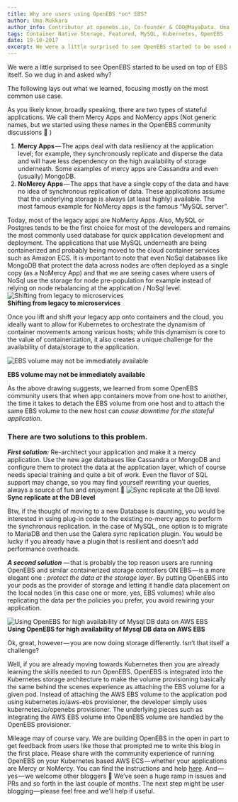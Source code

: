 ```yaml
---
title: Why are users using OpenEBS *on* EBS?
author: Uma Mukkara
author_info: Contributor at openebs.io, Co-founder & COO@MayaData. Uma led product development in the early days of MayaData (CloudByte).
tags: Container Native Storage, Featured, MySQL, Kubernetes, OpenEBS
date: 19-10-2017
excerpt: We were a little surprised to see OpenEBS started to be used on top of EBS itself. So we dug in and asked why?
---
```


We were a little surprised to see OpenEBS started to be used on top of EBS itself. So we dug in and asked why?

The following lays out what we learned, focusing mostly on the most common use case.

As you likely know, broadly speaking, there are two types of stateful applications. We call them Mercy Apps and NoMercy apps (Not generic names, but we started using these names in the OpenEBS community discussions 🙂 )

1. **Mercy Apps** — The apps deal with data resiliency at the application level; for example, they synchronously replicate and disperse the data and will have less dependency on the high availability of storage underneath. Some examples of mercy apps are Cassandra and even (usually) MongoDB.
2. **NoMercy Apps** — The apps that have a single copy of the data and have no idea of synchronous replication of data. These applications assume that the underlying storage is always (at least highly) available. The most famous example for NoMercy apps is the famous “MySQL server”.

Today, most of the legacy apps are NoMercy Apps. Also, MySQL or Postgres tends to be the first choice for most of the developers and remains the most commonly used database for quick application development and deployment. The applications that use MySQL underneath are being containerized and probably being moved to the cloud container services such as Amazon ECS. It is important to note that even NoSql databases like MongoDB that protect the data across nodes are often deployed as a single copy (as a NoMercy App) and that we are seeing cases where users of NoSql use the storage for node pre-population for example instead of relying on node rebalancing at the application / NoSql level.
![Shifting from legacy to microservices](https://cdn-images-1.medium.com/max/800/1*Bayd4nQST787TIbYo_5aWg.png)  
**Shifting from legacy to microservices**

Once you lift and shift your legacy app onto containers and the cloud, you ideally want to allow for Kubernetes to orchestrate the dynamism of container movements among various hosts; while this dynamism is core to the value of containerization, it also creates a unique challenge for the availability of data/storage to the application.

![EBS volume may not be immediately available](https://cdn-images-1.medium.com/max/800/1*ISz4kvGREGlXZkBwiwSRjQ.png)  

**EBS volume may not be immediately available**  

As the above drawing suggests, we learned from some OpenEBS community users that when app containers move from one host to another, the time it takes to detach the EBS volume from one host and to attach the same EBS volume to the new host can *cause downtime for the stateful application*.

### There are two solutions to this problem.

***First solution:*** Re-architect your application and make it a mercy application. Use the new age databases like Cassandra or MongoDB and configure them to protect the data at the application layer, which of course needs special training and quite a bit of work. Even the flavor of SQL support may change, so you may find yourself rewriting your queries, always a source of fun and enjoyment 🙂
![Sync replicate at the DB level](https://cdn-images-1.medium.com/max/800/1*rdabUhTkx6iF3Ncv3EKlrQ.png)  
**Sync replicate at the DB level**

Btw, if the thought of moving to a new Database is daunting, you would be interested in using plug-in code to the existing no-mercy apps to perform the synchronous replication. In the case of MySQL, one option is to migrate to MariaDB and then use the Galera sync replication plugin. You would be lucky if you already have a plugin that is resilient and doesn’t add performance overheads.

***A second solution*** — that is probably the top reason users are running OpenEBS and similar containerized storage controllers ON EBS — is a more elegant one : *protect the data at the storage layer*. By putting OpenEBS into your pods as the provider of storage and letting it handle data placement on the local nodes (in this case one or more, yes, EBS volumes) while also replicating the data per the policies you prefer, you avoid rewiring your application.

![Using OpenEBS for high availability of Mysql DB data on AWS EBS](https://cdn-images-1.medium.com/max/800/1*3npgXXxGEOFD4uh_KRvPng.png)  
**Using OpenEBS for high availability of Mysql DB data on AWS EBS**

Ok, great, however — you are now doing storage differently. Isn’t that itself a challenge?

Well, if you are already moving towards Kubernetes then you are already learning the skills needed to run OpenEBS. OpenEBS is integrated into the Kubernetes storage architecture to make the volume provisioning basically the same behind the scenes experience as attaching the EBS volume for a given pod. Instead of attaching the AWS EBS volume to the application pod using kubernetes.io/aws-ebs provisioner, the developer simply uses kubernetes.io/openebs provisioner. The underlying pieces such as integrating the AWS EBS volume into OpenEBS volume are handled by the OpenEBS provisioner.

Mileage may of course vary. We are building OpenEBS in the open in part to get feedback from users like those that prompted me to write this blog in the first place. Please share with the community experience of running OpenEBS on your Kubernetes based AWS ECS — whether your applications are Mercy or NoMercy. You can find the instructions and help [here](http://openebs.readthedocs.io/en/latest/install/cloud_solutions.html#amazon-cloud). And — yes — we welcome other bloggers 🙂 We’ve seen a huge ramp in issues and PRs and so forth in the last couple of months. The next step might be user blogging — please feel free and we’ll help if useful.
